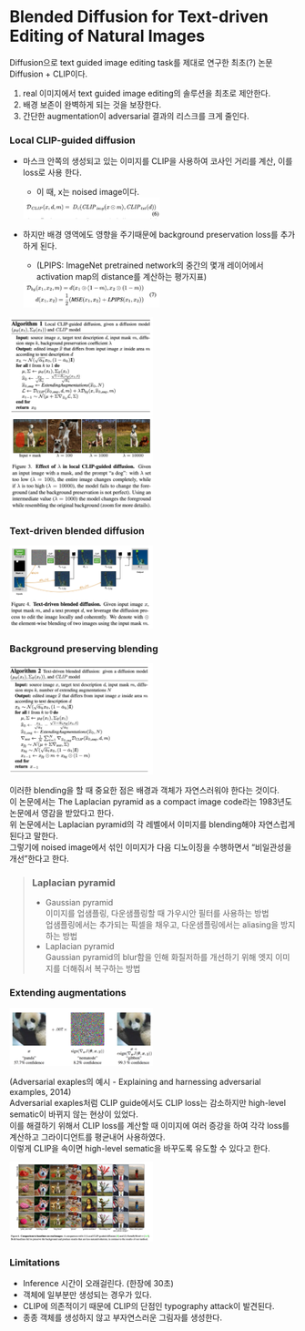 Blended Diffusion for Text-driven Editing of Natural Images
==

Diffusion으로 text guided image editing task를 제대로 연구한 최초(?) 논문
Diffusion + CLIP이다.

1. real 이미지에서 text guided image editing의 솔루션을 최초로 제안한다.
2. 배경 보존이 완벽하게 되는 것을 보장한다.
3. 간단한 augmentation이 adversarial 결과의 리스크를 크게 줄인다.

### Local CLIP-guided diffusion
* 마스크 안쪽의 생성되고 있는 이미지를 CLIP을 사용하여 코사인 거리를 계산, 이를 loss로 사용 한다. 
  * 이 때, x는 noised image이다.

  <img src="./fomula1.png" width="50%">


* 하지만 배경 영역에도 영향을 주기때문에 background preservation loss를 추가하게 된다.
  * (LPIPS: ImageNet pretrained network의 중간의 몇개 레이어에서 activation map의 distance를 계산하는 평가지표)

  <img src="./fomula2.png" width="50%">

<img src="./algorithm1.png" width="50%">

<img src="./figure3.png" width="50%">

### Text-driven blended diffusion
<img src="./figure4.png" width="50%">

### Background preserving blending
<img src="./algorithm2.png" width="50%">

이러한 blending을 할 때 중요한 점은 배경과 객체가 자연스러워야 한다는 것이다.</br>
이 논문에서는 The Laplacian pyramid as a compact image code라는 1983년도 논문에서 영감을 받았다고 한다.</br>
위 논문에서는 Laplacian pyramid의 각 레벨에서 이미지를 blending해야 자연스럽게 된다고 말한다.</br>
그렇기에 noised image에서 섞인 이미지가 다음 디노이징을 수행하면서 “비일관성을 개선”한다고 한다.</br>
> ### Laplacian pyramid
>   * Gaussian pyramid</br>
>     이미지를 업샘플링, 다운샘플링할 때 가우시안 필터를 사용하는 방법 </br>
>     업샘플링에서는 추가되는 픽셀을 채우고, 다운샘플링에서는 aliasing을 방지하는 방법</br>
>   * Laplacian pyramid</br>
>     Gaussian pyramid의 blur함을 인해 화질저하를 개선하기 위해 엣지 이미지를 더해줘서 복구하는 방법

### Extending augmentations
<img src="./Adversarial_examples.png" width="50%">

(Adversarial exaples의 예시 - Explaining and harnessing adversarial examples, 2014)</br>
Adversarial exaples처럼 CLIP guide에서도 CLIP loss는 감소하지만 high-level sematic이 바뀌지 않는 현상이 있었다.</br>
이를 해결하기 위해서 CLIP loss를 계산할 때 이미지에 여러 증강을 하여 각각 loss를 계산하고 그라이디언트를 평균내어 사용하였다.</br>
이렇게 CLIP을 속이면 high-level sematic을 바꾸도록 유도할 수 있다고 한다.

<img src="./result1.png" width="50%">

### Limitations
* Inference 시간이 오래걸린다. (한장에 30초)
* 객체에 일부분만 생성되는 경우가 있다.
* CLIP에 의존적이기 때문에 CLIP의 단점인 typography attack이 발견된다.
* 종종 객체를 생성하지 않고 부자연스러운 그림자를 생성한다.
